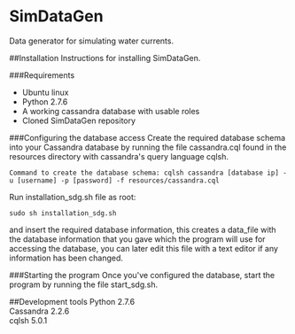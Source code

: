 # SimDataGen
Data generator for simulating water currents.

##Installation
Instructions for installing SimDataGen.

###Requirements
* Ubuntu linux
* Python 2.7.6
* A working cassandra database with usable roles
* Cloned SimDataGen repository

###Configuring the database access
Create the required database schema into your Cassandra database by running the file cassandra.cql found in the resources directory with cassandra's query language cqlsh.
```
Command to create the database schema: cqlsh cassandra [database ip] -u [username] -p [password] -f resources/cassandra.cql
```
Run installation_sdg.sh file as root:
```
sudo sh installation_sdg.sh
```
and insert the required database information, this creates a data_file with the database information that you gave which the program will use for accessing the database, you can later edit this file with a text editor if any information has been changed.

###Starting the program
Once you've configured the database, start the program by running the file start_sdg.sh.

##Development tools
Python 2.7.6  
Cassandra 2.2.6  
cqlsh 5.0.1  
